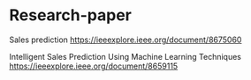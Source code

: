 # Research-paper

Sales prediction
https://ieeexplore.ieee.org/document/8675060


Intelligent Sales Prediction Using Machine Learning Techniques
https://ieeexplore.ieee.org/document/8659115
